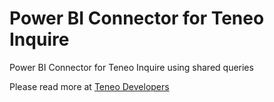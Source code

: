 # Power BI Connector for Teneo Inquire
Power BI Connector for Teneo Inquire using shared queries

Please read more at [Teneo Developers](https://developers.artificial-solutions.com)
